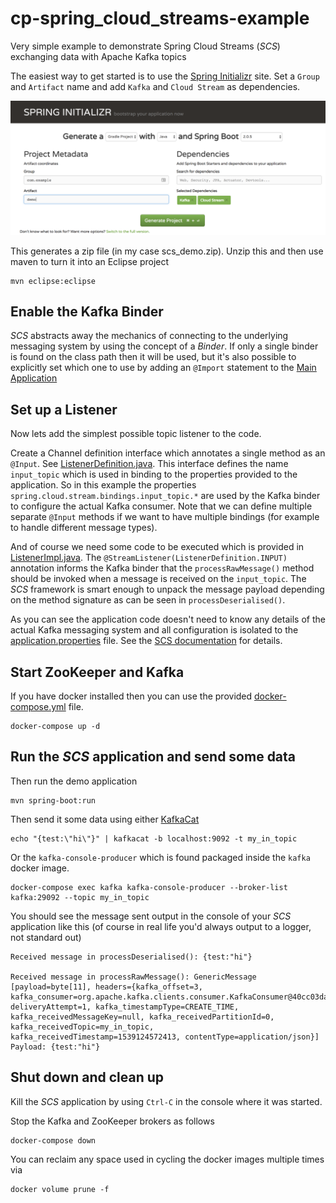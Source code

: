 # cp-spring\_cloud\_streams-example

Very simple example to demonstrate Spring Cloud Streams (_SCS_) exchanging data with Apache Kafka topics

The easiest way to get started is to use the [Spring Initializr](https://start.spring.io/) site. 
Set a `Group` and `Artifact` name and add `Kafka` and `Cloud Stream` as dependencies.

![Spring Initalizr ScreenShot](docs/images/spring_initializr.png)

This generates a zip file (in my case scs_demo.zip). Unzip this and then use maven to turn it into an Eclipse project

```
mvn eclipse:eclipse
```

## Enable the Kafka Binder

_SCS_ abstracts away the mechanics of connecting to the underlying messaging system by using the concept of a _Binder_. If only a single binder is found on the class path then it will be used, but it's also possible to explicitly set which one to use by adding an `@Import` statement to the [Main Application](src/main/java/io/confluent/examples/scs_demo/ScsDemoApplication.java)

## Set up a Listener
Now lets add the simplest possible topic listener to the code.

Create a Channel definition interface which annotates a single method as an `@Input`. See [ListenerDefinition.java](src/main/java/io/confluent/examples/scs_demo/ListenerDefinition.java). This interface defines the name `input_topic` which is used in binding to the properties provided to the application. So in this example the properties `spring.cloud.stream.bindings.input_topic.*` are used by the Kafka binder to configure the actual Kafka consumer. Note that we can define multiple separate `@Input` methods if we want to have multiple bindings (for example to handle different message types).

And of course we need some code to be executed which is provided in [ListenerImpl.java](src/main/java/io/confluent/examples/scs_demo/ListenerImpl.java). The `@StreamListener(ListenerDefinition.INPUT)` annotation informs the Kafka binder that the `processRawMessage()` method should be invoked when a message is received on the `input_topic`. The _SCS_ framework is smart enough to unpack the message payload depending on the method signature as can be seen in `processDeserialised()`. 

As you can see the application code doesn't need to know any details of the actual Kafka messaging system and all configuration is isolated to the [application.properties](src/main/resources/application.properties) file. See the [SCS documentation](https://docs.spring.io/spring-cloud-stream/docs/current/reference/html/_apache_kafka_binder.html) for details.

## Start ZooKeeper and Kafka
If you have docker installed then you can use the provided [docker-compose.yml](docker-compose.yml) file.

```
docker-compose up -d
```
## Run the _SCS_ application and send some data

Then run the demo application

```
mvn spring-boot:run
```	

Then send it some data using either [KafkaCat](https://github.com/edenhill/kafkacat)

```
echo "{test:\"hi\"}" | kafkacat -b localhost:9092 -t my_in_topic
```
Or the `kafka-console-producer` which is found packaged inside the ```kafka``` docker image.

```
docker-compose exec kafka kafka-console-producer --broker-list kafka:29092 --topic my_in_topic
```


You should see the message sent output in the console of your _SCS_ application like this (of course in real life you'd always output to a logger, not standard out)

```
Received message in processDeserialised(): {test:"hi"}

Received message in processRawMessage(): GenericMessage [payload=byte[11], headers={kafka_offset=3, kafka_consumer=org.apache.kafka.clients.consumer.KafkaConsumer@40cc03da, deliveryAttempt=1, kafka_timestampType=CREATE_TIME, kafka_receivedMessageKey=null, kafka_receivedPartitionId=0, kafka_receivedTopic=my_in_topic, kafka_receivedTimestamp=1539124572413, contentType=application/json}]
Payload: {test:"hi"}
```

## Shut down and clean up
Kill the _SCS_ application by using `Ctrl-C` in the console where it was started.

Stop the Kafka and ZooKeeper brokers as follows

```
docker-compose down
```
You can reclaim any space used in cycling the docker images multiple times via

```
docker volume prune -f
```
